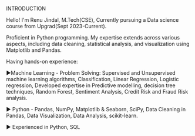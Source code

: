 INTRODUCTION

Hello! I'm Renu Jindal, M.Tech(CSE), Currently pursuing a Data science course from Upgrad(Sept 2023-Current). 

Proficient in Python programming. My expertise extends across various aspects, including data cleaning, statistical analysis, and visualization using Matplotlib and Pandas.

Having hands-on experience:

►Machine Learning - Problem Solving: Supervised and Unsupervised machine learning algorithms, Classification, Linear Regression, Logistic regression, Developed expertise in Predictive modelling, decision tree techniques, Random Forest, Sentiment Analysis, Credit Risk and Fraud Risk analysis.

► Python - Pandas, NumPy, Matplotlib & Seaborn, SciPy, Data Cleaning in Pandas, Data Visualization, Data Analysis, scikit-learn.

► Experienced in Python, SQL

